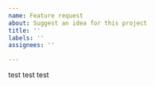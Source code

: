 ```yaml
---
name: Feature request
about: Suggest an idea for this project
title: ''
labels: ''
assignees: ''

---
```


test test test
